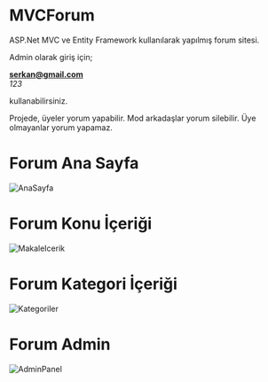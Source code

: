 # MVCForum
ASP.Net MVC ve Entity Framework kullanılarak yapılmış forum sitesi.

Admin olarak giriş için;

**serkan@gmail.com**
<br>
*123*

kullanabilirsiniz.

Projede, üyeler yorum yapabilir. Mod arkadaşlar yorum silebilir. Üye olmayanlar yorum yapamaz.

# Forum Ana Sayfa

![AnaSayfa](https://i.hizliresim.com/fmrwiw6.PNG)

# Forum Konu İçeriği

![MakaleIcerik](https://i.hizliresim.com/shah6ss.PNG)

# Forum Kategori İçeriği

![Kategoriler](https://i.hizliresim.com/bw3h7o1.PNG)

# Forum Admin

![AdminPanel](https://i.hizliresim.com/bpcaoih.PNG)
